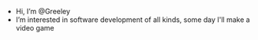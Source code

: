 - Hi, I’m @Greeley
- I’m interested in software development of all kinds, some day I'll make a video game

<!---
Greeley/Greeley is a *special* repository because its `README.md` (this file) appears on your GitHub profile.
You can click the Preview link to take a look at your changes.
--->
